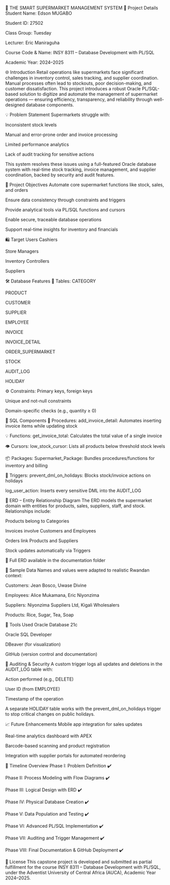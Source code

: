 🛒 THE SMART SUPERMARKET MANAGEMENT SYSTEM
📅 Project Details
Student Name: Edson MUGABO

Student ID: 27502

Class Group: Tuesday

Lecturer: Eric Maniraguha

Course Code & Name: INSY 8311 – Database Development with PL/SQL

Academic Year: 2024–2025

🌐 Introduction
Retail operations like supermarkets face significant challenges in inventory control, sales tracking, and supplier coordination. Manual processes often lead to stockouts, poor decision-making, and customer dissatisfaction. This project introduces a robust Oracle PL/SQL-based solution to digitize and automate the management of supermarket operations — ensuring efficiency, transparency, and reliability through well-designed database components.

💡 Problem Statement
Supermarkets struggle with:

Inconsistent stock levels

Manual and error-prone order and invoice processing

Limited performance analytics

Lack of audit tracking for sensitive actions

This system resolves these issues using a full-featured Oracle database system with real-time stock tracking, invoice management, and supplier coordination, backed by security and audit features.

🎯 Project Objectives
Automate core supermarket functions like stock, sales, and orders

Ensure data consistency through constraints and triggers

Provide analytical tools via PL/SQL functions and cursors

Enable secure, traceable database operations

Support real-time insights for inventory and financials

🛍️ Target Users
Cashiers

Store Managers

Inventory Controllers

Suppliers

🛠️ Database Features
📂 Tables:
CATEGORY

PRODUCT

CUSTOMER

SUPPLIER

EMPLOYEE

INVOICE

INVOICE_DETAIL

ORDER_SUPERMARKET

STOCK

AUDIT_LOG

HOLIDAY

⚙️ Constraints:
Primary keys, foreign keys

Unique and not-null constraints

Domain-specific checks (e.g., quantity ≥ 0)

🔢 SQL Components
🔧 Procedures:
add_invoice_detail: Automates inserting invoice items while updating stock

💡 Functions:
get_invoice_total: Calculates the total value of a single invoice

👁️ Cursors:
low_stock_cursor: Lists all products below threshold stock levels

📦 Packages:
Supermarket_Package: Bundles procedures/functions for inventory and billing

🔐 Triggers:
prevent_dml_on_holidays: Blocks stock/invoice actions on holidays

log_user_action: Inserts every sensitive DML into the AUDIT_LOG

🔄 ERD – Entity Relationship Diagram
The ERD models the supermarket domain with entities for products, sales, suppliers, staff, and stock.
Relationships include:

Products belong to Categories

Invoices involve Customers and Employees

Orders link Products and Suppliers

Stock updates automatically via Triggers

📌 Full ERD available in the documentation folder

🧪 Sample Data
Names and values were adapted to realistic Rwandan context:

Customers: Jean Bosco, Uwase Divine

Employees: Alice Mukamana, Eric Niyonzima

Suppliers: Niyonzima Suppliers Ltd, Kigali Wholesalers

Products: Rice, Sugar, Tea, Soap

🧰 Tools Used
Oracle Database 21c

Oracle SQL Developer

DBeaver (for visualization)

GitHub (version control and documentation)

🔐 Auditing & Security
A custom trigger logs all updates and deletions in the AUDIT_LOG table with:

Action performed (e.g., DELETE)

User ID (from EMPLOYEE)

Timestamp of the operation

A separate HOLIDAY table works with the prevent_dml_on_holidays trigger to stop critical changes on public holidays.

📈 Future Enhancements
Mobile app integration for sales updates

Real-time analytics dashboard with APEX

Barcode-based scanning and product registration

Integration with supplier portals for automated reordering

📅 Timeline Overview
Phase I: Problem Definition ✔️

Phase II: Process Modeling with Flow Diagrams ✔️

Phase III: Logical Design with ERD ✔️

Phase IV: Physical Database Creation ✔️

Phase V: Data Population and Testing ✔️

Phase VI: Advanced PL/SQL Implementation ✔️

Phase VII: Auditing and Trigger Management ✔️

Phase VIII: Final Documentation & GitHub Deployment ✔️

🧾 License
This capstone project is developed and submitted as partial fulfillment for the course INSY 8311 – Database Development with PL/SQL, under the Adventist University of Central Africa (AUCA), Academic Year 2024–2025.
